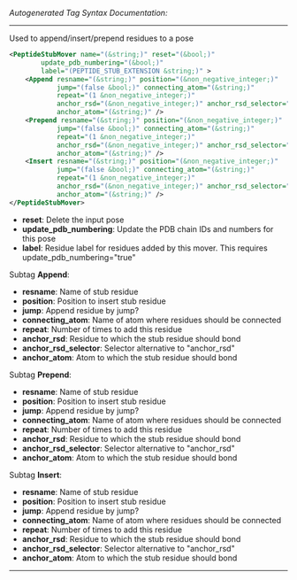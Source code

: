 <!-- THIS IS AN AUTOGENERATED FILE: Don't edit it directly, instead change the schema definition in the code itself. -->

_Autogenerated Tag Syntax Documentation:_

---
Used to append/insert/prepend residues to a pose

```xml
<PeptideStubMover name="(&string;)" reset="(&bool;)"
        update_pdb_numbering="(&bool;)"
        label="(PEPTIDE_STUB_EXTENSION &string;)" >
    <Append resname="(&string;)" position="(&non_negative_integer;)"
            jump="(false &bool;)" connecting_atom="(&string;)"
            repeat="(1 &non_negative_integer;)"
            anchor_rsd="(&non_negative_integer;)" anchor_rsd_selector="(&string;)"
            anchor_atom="(&string;)" />
    <Prepend resname="(&string;)" position="(&non_negative_integer;)"
            jump="(false &bool;)" connecting_atom="(&string;)"
            repeat="(1 &non_negative_integer;)"
            anchor_rsd="(&non_negative_integer;)" anchor_rsd_selector="(&string;)"
            anchor_atom="(&string;)" />
    <Insert resname="(&string;)" position="(&non_negative_integer;)"
            jump="(false &bool;)" connecting_atom="(&string;)"
            repeat="(1 &non_negative_integer;)"
            anchor_rsd="(&non_negative_integer;)" anchor_rsd_selector="(&string;)"
            anchor_atom="(&string;)" />
</PeptideStubMover>
```

-   **reset**: Delete the input pose
-   **update_pdb_numbering**: Update the PDB chain IDs and numbers for this pose
-   **label**: Residue label for residues added by this mover. This requires update_pdb_numbering="true"


Subtag **Append**:   

-   **resname**: Name of stub residue
-   **position**: Position to insert stub residue
-   **jump**: Append residue by jump?
-   **connecting_atom**: Name of atom where residues should be connected
-   **repeat**: Number of times to add this residue
-   **anchor_rsd**: Residue to which the stub residue should bond
-   **anchor_rsd_selector**: Selector alternative to "anchor_rsd"
-   **anchor_atom**: Atom to which the stub residue should bond

Subtag **Prepend**:   

-   **resname**: Name of stub residue
-   **position**: Position to insert stub residue
-   **jump**: Append residue by jump?
-   **connecting_atom**: Name of atom where residues should be connected
-   **repeat**: Number of times to add this residue
-   **anchor_rsd**: Residue to which the stub residue should bond
-   **anchor_rsd_selector**: Selector alternative to "anchor_rsd"
-   **anchor_atom**: Atom to which the stub residue should bond

Subtag **Insert**:   

-   **resname**: Name of stub residue
-   **position**: Position to insert stub residue
-   **jump**: Append residue by jump?
-   **connecting_atom**: Name of atom where residues should be connected
-   **repeat**: Number of times to add this residue
-   **anchor_rsd**: Residue to which the stub residue should bond
-   **anchor_rsd_selector**: Selector alternative to "anchor_rsd"
-   **anchor_atom**: Atom to which the stub residue should bond

---
